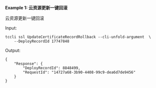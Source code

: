 **Example 1: 云资源更新一键回滚**

云资源更新一键回滚

Input: 

```
tccli ssl UpdateCertificateRecordRollback --cli-unfold-argument  \
    --DeployRecordId 17747848
```

Output: 
```
{
    "Response": {
        "DeployRecordId": 8848499,
        "RequestId": "14727a68-3b90-4408-99c9-dea6d7de9456"
    }
}
```

